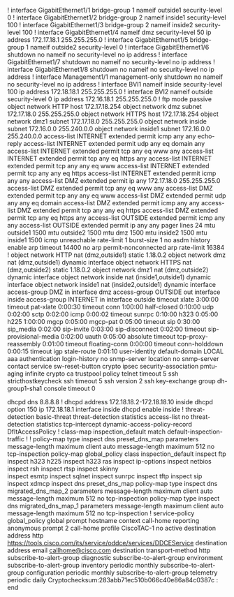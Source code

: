 !
interface GigabitEthernet1/1
 bridge-group 1
 nameif outside1
 security-level 0
!
interface GigabitEthernet1/2
 bridge-group 2
 nameif inside1
 security-level 100
!
interface GigabitEthernet1/3
 bridge-group 2
 nameif inside2
 security-level 100
!
interface GigabitEthernet1/4
 nameif dmz
 security-level 50
 ip address 172.17.18.1 255.255.255.0 
!
interface GigabitEthernet1/5
 bridge-group 1
 nameif outside2
 security-level 0
!
interface GigabitEthernet1/6
 shutdown
 no nameif
 no security-level
 no ip address
!
interface GigabitEthernet1/7
 shutdown
 no nameif
 no security-level
 no ip address
!             
interface GigabitEthernet1/8
 shutdown
 no nameif
 no security-level
 no ip address
!
interface Management1/1
 management-only
 shutdown
 no nameif
 no security-level
 no ip address
!
interface BVI1
 nameif inside
 security-level 100
 ip address 172.18.18.1 255.255.255.0 
!
interface BVI2
 nameif outside
 security-level 0
 ip address 172.16.18.1 255.255.255.0 
!
ftp mode passive
object network HTTP
 host 172.17.18.254
object network dmz
 subnet 172.17.18.0 255.255.255.0
object network HTTPS
 host 172.17.18.254
object network dmz1
 subnet 172.17.18.0 255.255.255.0
object network inside
 subnet 172.16.0.0 255.240.0.0
object network inside1
 subnet 172.16.0.0 255.240.0.0
access-list INTERNET extended permit icmp any any echo-reply 
access-list INTERNET extended permit udp any eq domain any 
access-list INTERNET extended permit tcp any eq www any 
access-list INTERNET extended permit tcp any eq https any 
access-list INTERNET extended permit tcp any any eq www 
access-list INTERNET extended permit tcp any any eq https 
access-list INTERNET extended permit icmp any any 
access-list DMZ extended permit ip any 172.17.18.0 255.255.255.0 
access-list DMZ extended permit tcp any eq www any 
access-list DMZ extended permit tcp any any eq www 
access-list DMZ extended permit udp any any eq domain 
access-list DMZ extended permit icmp any any 
access-list DMZ extended permit tcp any any eq https 
access-list DMZ extended permit tcp any eq https any 
access-list OUTSIDE extended permit icmp any any 
access-list OUTSIDE extended permit ip any any 
pager lines 24
mtu outside1 1500
mtu outside2 1500
mtu dmz 1500
mtu inside2 1500
mtu inside1 1500
icmp unreachable rate-limit 1 burst-size 1
no asdm history enable
arp timeout 14400
no arp permit-nonconnected
arp rate-limit 16384
!
object network HTTP
 nat (dmz,outside1) static 1.18.0.2
object network dmz
 nat (dmz,outside1) dynamic interface
object network HTTPS
 nat (dmz,outside2) static 1.18.0.2
object network dmz1
 nat (dmz,outside2) dynamic interface
object network inside
 nat (inside1,outside1) dynamic interface
object network inside1
 nat (inside2,outside1) dynamic interface
access-group DMZ in interface dmz
access-group OUTSIDE out interface inside
access-group INTERNET in interface outside
timeout xlate 3:00:00
timeout pat-xlate 0:00:30
timeout conn 1:00:00 half-closed 0:10:00 udp 0:02:00 sctp 0:02:00 icmp 0:00:02
timeout sunrpc 0:10:00 h323 0:05:00 h225 1:00:00 mgcp 0:05:00 mgcp-pat 0:05:00
timeout sip 0:30:00 sip_media 0:02:00 sip-invite 0:03:00 sip-disconnect 0:02:00
timeout sip-provisional-media 0:02:00 uauth 0:05:00 absolute
timeout tcp-proxy-reassembly 0:01:00
timeout floating-conn 0:00:00
timeout conn-holddown 0:00:15
timeout igp stale-route 0:01:10
user-identity default-domain LOCAL
aaa authentication login-history
no snmp-server location
no snmp-server contact
service sw-reset-button
crypto ipsec security-association pmtu-aging infinite
crypto ca trustpool policy
telnet timeout 5
ssh stricthostkeycheck
ssh timeout 5
ssh version 2
ssh key-exchange group dh-group1-sha1
console timeout 0

dhcpd dns 8.8.8.8
!
dhcpd address 172.18.18.2-172.18.18.10 inside
dhcpd option 150 ip 172.18.18.1 interface inside
dhcpd enable inside
!
threat-detection basic-threat
threat-detection statistics access-list
no threat-detection statistics tcp-intercept
dynamic-access-policy-record DfltAccessPolicy
!
class-map inspection_default
 match default-inspection-traffic
!
!
policy-map type inspect dns preset_dns_map
 parameters   
  message-length maximum client auto
  message-length maximum 512
  no tcp-inspection
policy-map global_policy
 class inspection_default
  inspect ftp 
  inspect h323 h225 
  inspect h323 ras 
  inspect ip-options 
  inspect netbios 
  inspect rsh 
  inspect rtsp 
  inspect skinny  
  inspect esmtp 
  inspect sqlnet 
  inspect sunrpc 
  inspect tftp 
  inspect sip  
  inspect xdmcp 
  inspect dns preset_dns_map 
policy-map type inspect dns migrated_dns_map_2
 parameters
  message-length maximum client auto
  message-length maximum 512
  no tcp-inspection
policy-map type inspect dns migrated_dns_map_1
 parameters
  message-length maximum client auto
  message-length maximum 512
  no tcp-inspection
!
service-policy global_policy global
prompt hostname context 
call-home reporting anonymous prompt 2
call-home
 profile CiscoTAC-1
  no active
  destination address http https://tools.cisco.com/its/service/oddce/services/DDCEService
  destination address email callhome@cisco.com
  destination transport-method http
  subscribe-to-alert-group diagnostic
  subscribe-to-alert-group environment
  subscribe-to-alert-group inventory periodic monthly
  subscribe-to-alert-group configuration periodic monthly
  subscribe-to-alert-group telemetry periodic daily
Cryptochecksum:283abb71ec510b066c40e86a84c0387c
: end
